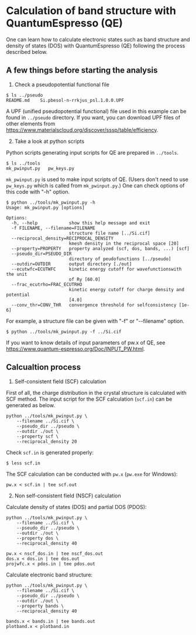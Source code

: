 Calculation of band structure with QuantumEspresso (QE)
========================================================

One can learn how to calculate electronic states such as band structure and density of states (DOS) 
with QuantumEspresso (QE) following the process described below.


A few things before starting the analysis 
------------------------------------------

1. Check a pseudopotential functional file

```
$ ls ../pseudo
README.md    Si.pbesol-n-rrkjus_psl.1.0.0.UPF
```

A UPF (unified pseudopotential functional) file used in this example can be found in ``../pseudo`` directory.
If you want, you can download UPF files of other elements from 
https://www.materialscloud.org/discover/sssp/table/efficiency.

2. Take a look at python scripts

Python scripts generating input scripts for QE are prepared in ``../tools``.

```
$ ls ../tools
mk_pwinput.py   pw_keys.py
```

``mk_pwinput.py`` is used to make input scripts of QE. 
(Users don't need to use ``pw_keys.py`` which is called from ``mk_pwinput.py``.)
One can check options of this code with "-h" option.

```
$ python ../tools/mk_pwinput.py -h
Usage: mk_pwinput.py [options]

Options:
  -h, --help            show this help message and exit
  -f FILENAME, --filename=FILENAME
                        structure file name [../Si.cif]
  --reciprocal_density=RECIPROCAL_DENSITY
                        kmesh density in the reciprocal space [20]
  --property=PROPERTY   property analyzed (scf, dos, bands, ...) [scf]
  --pseudo_dir=PSEUDO_DIR
                        directory of peudofunctions [../pseudo]
  --outdir=OUTDIR       output directory [./out]
  --ecutwfc=ECUTWFC     kinetic energy cutoff for wavefunctionswith the unit
                        of Ry [60.0]
  --frac_ecutrho=FRAC_ECUTRHO
                        kinetic energy cutoff for charge density and potential
                        [4.0]
  --conv_thr=CONV_THR   convergence threshold for selfconsistency [1e-6]
```

For example, a structure file can be given with "-f" or "--filename" option.

```
$ python ../tools/mk_pwinput.py -f ../Si.cif
```

If you want to know details of input parameters of pw.x of QE, see 
https://www.quantum-espresso.org/Doc/INPUT_PW.html.


Calcualtion process
--------------------

1. Self-consistent field (SCF) calculation

First of all, the charge distribution in the crystal structure is calculated with SCF method. 
The input script for the SCF calculation (``scf.in``) can be generated as below.

```
python ../tools/mk_pwinput.py \
    --filename ../Si.cif \
    --pseudo_dir ../pseudo \
    --outdir ./out \
    --property scf \
    --reciprocal_density 20 
```

Check ``scf.in`` is generated properly:

```
$ less scf.in
```

The SCF calculation can be conducted with ``pw.x`` (``pw.exe`` for Windows):

```
pw.x < scf.in | tee scf.out
```


2. Non self-consistent field (NSCF) calculation

Calculate density of states (DOS) and partial DOS (PDOS):

```
python ../tools/mk_pwinput.py \
    --filename ../Si.cif \
    --pseudo_dir ../pseudo \
    --outdir ./out \
    --property dos \
    --reciprocal_density 40

pw.x < nscf_dos.in | tee nscf_dos.out
dos.x < dos.in | tee dos.out
projwfc.x < pdos.in | tee pdos.out
```

Calculate electronic band structure:

```
python ../tools/mk_pwinput.py \
    --filename ../Si.cif \
    --pseudo_dir ../pseudo \
    --outdir ./out \
    --property bands \
    --reciprocal_density 40 

bands.x < bands.in | tee bands.out
plotband.x < plotband.in
```

